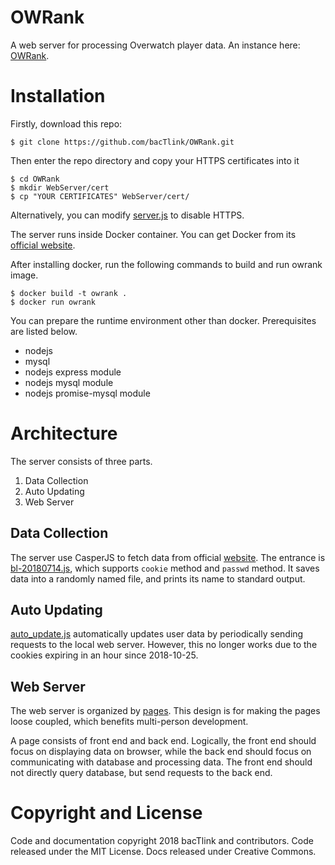 # OWRank
A web server for processing Overwatch player data.
An instance here: [OWRank](https://owrank.top).

# Installation
Firstly, download this repo:
```
$ git clone https://github.com/bacTlink/OWRank.git
```

Then enter the repo directory and copy your HTTPS certificates into it
```
$ cd OWRank
$ mkdir WebServer/cert
$ cp "YOUR CERTIFICATES" WebServer/cert/
```

Alternatively, you can modify [server.js](https://github.com/bacTlink/OWRank/blob/master/WebServer/server.js) to disable HTTPS.

The server runs inside Docker container.
You can get Docker from its [official website](https://docs.docker.com).

After installing docker, run the following commands to build and run owrank image.
```
$ docker build -t owrank .
$ docker run owrank
```

You can prepare the runtime environment other than docker.
Prerequisites are listed below.

* nodejs
* mysql
* nodejs express module
* nodejs mysql module
* nodejs promise-mysql module

# Architecture
The server consists of three parts.

1. Data Collection
2. Auto Updating
3. Web Server

## Data Collection
The server use CasperJS to fetch data from official [website](http://ow.blizzard.cn/career).
The entrance is [bl-20180714.js](https://github.com/bacTlink/OWRank/blob/master/DataCollection/bl-20180714.js), which supports ```cookie``` method and ```passwd``` method.
It saves data into a randomly named file, and prints its name to standard output.

## Auto Updating
[auto_update.js](https://github.com/bacTlink/OWRank/blob/master/AutoUpdating/auto_update.js) automatically updates user data by periodically sending requests to the local web server.
However, this no longer works due to the cookies expiring in an hour since 2018-10-25.

## Web Server
The web server is organized by [pages](https://github.com/bacTlink/OWRank/blob/master/WebServer/page.js).
This design is for making the pages loose coupled, which benefits multi-person development.

A page consists of front end and back end.
Logically, the front end should focus on displaying data on browser, while the back end should focus on communicating with database and processing data.
The front end should not directly query database, but send requests to the back end.

# Copyright and License
Code and documentation copyright 2018 bacTlink and contributors. Code released under the MIT License. Docs released under Creative Commons.

